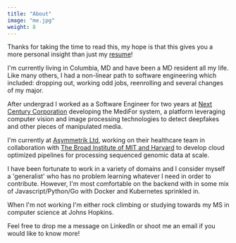 ```yaml
---
title: "About"
image: "me.jpg"
weight: 8
---
```


Thanks for taking the time to read this, my hope is that this gives you a more personal insight than just my [resume](Resume-Spring22.pdf)!

I'm currently living in Columbia, MD and have been a MD resident all my life. Like many others, I had a non-linear path to software engineering which included: dropping out, working odd jobs, reenrolling and several changes of my major.

After undergrad I worked as a Software Engineer for two years at [Next Century Corporation](https://www.baltimoresun.com/business/bs-bz-tw-midsize-one-20191206-irc4cpw75zdkdjvbf2t6qidmwq-story.html) developing the MediFor system, a platform leveraging computer vision and image processing technologies to detect deepfakes and other pieces of manipulated media.

I'm currently at [Asymmetrik Ltd](https://asymmetrik.com/), working on their healthcare team in collaboration with [The Broad Institute of MIT and Harvard](https://www.broadinstitute.org/) to develop cloud optimized pipelines for processing sequenced genomic data at scale.

I have been fortunate to work in a variety of domains and I consider myself a 'generalist' who has no problem learning whatever I need in order to contribute. However, I'm most comfortable on the backend with in some mix of Javascript/Python/Go with Docker and Kubernetes sprinkled in.

When I'm not working I'm either rock climbing or studying towards my MS in computer science at Johns Hopkins.

Feel free to drop me a message on LinkedIn or shoot me an email if you would like to know more!
